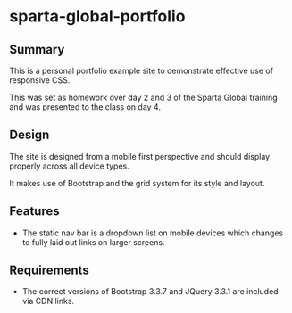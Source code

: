 # sparta-global-portfolio

## Summary

This is a personal portfolio example site to demonstrate effective use of responsive CSS.

This was set as homework over day 2 and 3 of the Sparta Global training and was presented to the class on day 4.

## Design

The site is designed from a mobile first perspective and should display properly across all device types.

It makes use of Bootstrap and the grid system for its style and layout.


## Features

* The static nav bar is a dropdown list on mobile devices which changes to fully laid out links on larger screens.

## Requirements

* The correct versions of Bootstrap 3.3.7 and JQuery 3.3.1 are included via CDN links. 
